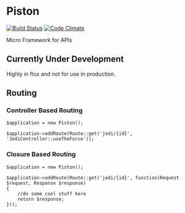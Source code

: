 # Piston

[![Build Status](https://travis-ci.org/refinery29/piston.svg?branch=master)](https://travis-ci.org/refinery29/piston) [![Code Climate](https://codeclimate.com/github/refinery29/piston/badges/gpa.svg)](https://codeclimate.com/github/refinery29/piston)

Micro Framework for APIs

## Currently Under Development
Highly in flux and not for use in production. 

## Routing

### Controller Based Routing

```
$application = new Piston();

$application->addRoute(Route::get('jedi/{id}', 'JediController::useTheForce'));

```

### Closure Based Routing

```
$application = new Piston();

$application->addRoute(Route::get('jedi/{id}', function(Request $request, Response $response)
{
    //do some cool stuff here
    return $response;
}));

```
